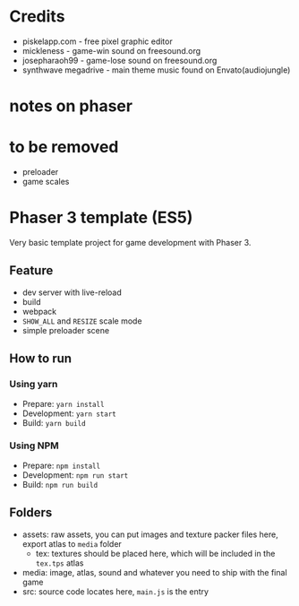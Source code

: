 # Credits

-   piskelapp.com - free pixel graphic editor
-   mickleness - game-win sound on freesound.org
-   josepharaoh99 - game-lose sound on freesound.org
-   synthwave megadrive - main theme music found on Envato(audiojungle)

# notes on phaser

# to be removed

-   preloader
-   game scales

# Phaser 3 template (ES5)

Very basic template project for game development with Phaser 3.

## Feature

-   dev server with live-reload
-   build
-   webpack
-   `SHOW_ALL` and `RESIZE` scale mode
-   simple preloader scene

## How to run

### Using yarn

-   Prepare: `yarn install`
-   Development: `yarn start`
-   Build: `yarn build`

### Using NPM

-   Prepare: `npm install`
-   Development: `npm run start`
-   Build: `npm run build`

## Folders

-   assets: raw assets, you can put images and texture packer files here, export atlas to `media` folder
    -   tex: textures should be placed here, which will be included
        in the `tex.tps` atlas
-   media: image, atlas, sound and whatever you need to ship with the final game
-   src: source code locates here, `main.js` is the entry
